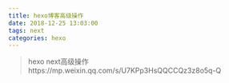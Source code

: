 ```yaml
---
title: hexo博客高级操作
date: 2018-12-25 13:03:00
tags: next 
categories: hexo
---
```


> hexo next高级操作https://mp.weixin.qq.com/s/U7KPp3HsQQCCQz3z8o5q-Q

<!--more-->